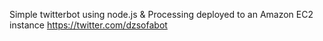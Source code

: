 Simple twitterbot using node.js & Processing deployed to an Amazon EC2 instance
https://twitter.com/dzsofabot
